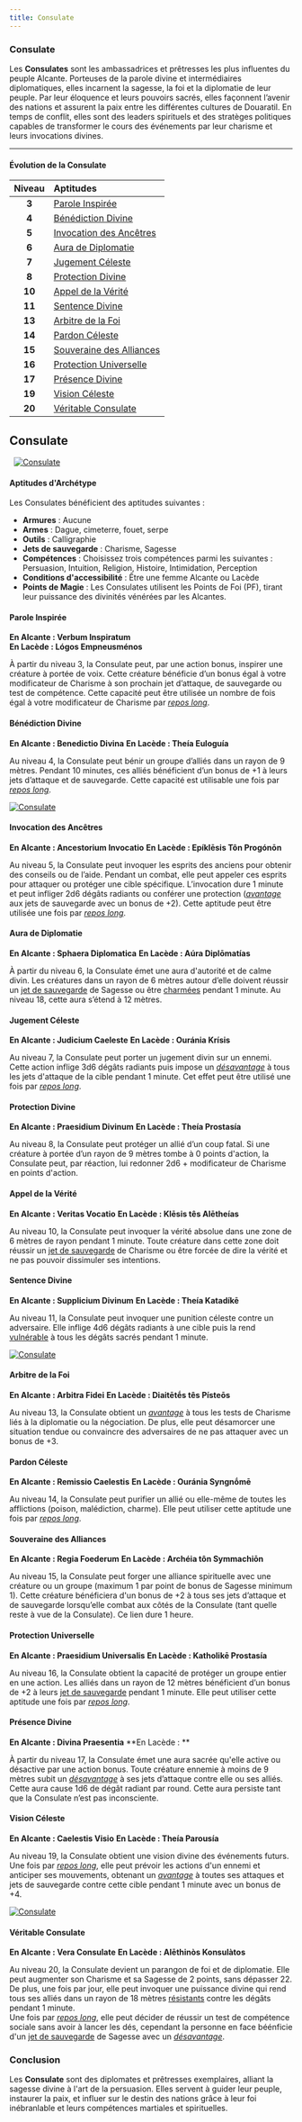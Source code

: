 ```yaml
---
title: Consulate
---
```


### Consulate 

Les **Consulates** sont les ambassadrices et prêtresses les plus influentes du peuple Alcante. Porteuses de la parole divine et intermédiaires diplomatiques, elles incarnent la sagesse, la foi et la diplomatie de leur peuple. Par leur éloquence et leurs pouvoirs sacrés, elles façonnent l’avenir des nations et assurent la paix entre les différentes cultures de Douaratil. En temps de conflit, elles sont des leaders spirituels et des stratèges politiques capables de transformer le cours des événements par leur charisme et leurs invocations divines.

---

#### Évolution de la Consulate

| Niveau  | Aptitudes |
|:-------:|:----------|
| **3**   | [Parole Inspirée](#parole-inspiree) |
| **4**   | [Bénédiction Divine](#benediction-divine) |
| **5**   | [Invocation des Ancêtres](#invocation-des-ancetres) |
| **6**   | [Aura de Diplomatie](#aura-de-diplomatie) |
| **7**   | [Jugement Céleste](#jugement-celeste) |
| **8**   | [Protection Divine](#protection-divine) |
| **10**  | [Appel de la Vérité](#appel-de-la-verite) |
| **11**  | [Sentence Divine](#sentence-divine) |
| **13**  | [Arbitre de la Foi](#arbitre-de-la-foi) |
| **14**  | [Pardon Céleste](#pardon-celeste) |
| **15**  | [Souveraine des Alliances](#souveraine-des-alliances) |
| **16**  | [Protection Universelle](#protection-universelle) |
| **17**  | [Présence Divine](#presence-divine) |
| **19**  | [Vision Céleste](#vision-celeste) |
| **20**  | [Véritable Consulate](#veritable-consulate) |

## Consulate
&nbsp;
[![Consulate](https://www.douaratil.fr/illustrations/archetype/consulate300.jpeg)](https://www.douaratil.fr/illustrations/archetype/consulate.jpeg)  



#### Aptitudes d'Archétype

Les Consulates bénéficient des aptitudes suivantes :

- **Armures** : Aucune
- **Armes** : Dague, cimeterre, fouet, serpe
- **Outils** : Calligraphie
- **Jets de sauvegarde** : Charisme, Sagesse
- **Compétences** : Choisissez trois compétences parmi les suivantes : Persuasion, Intuition, Religion, Histoire, Intimidation, Perception
- **Conditions d'accessibilité** : Être une femme Alcante ou Lacède
- **Points de Magie** : Les Consulates utilisent les Points de Foi (PF), tirant leur puissance des divinités vénérées par les Alcantes.


#### Parole Inspirée
**En Alcante : Verbum Inspiratum**   
**En Lacède : Lógos Empneusménos**

À partir du niveau 3, la Consulate peut, par une action bonus, inspirer une créature à portée de voix. Cette créature bénéficie d’un bonus égal à votre modificateur de Charisme à son prochain jet d’attaque, de sauvegarde ou test de compétence. Cette capacité peut être utilisée un nombre de fois égal à votre modificateur de Charisme par [_repos long_](/gerer-la-sante-du-personnage/#repos-long).


#### Bénédiction Divine
**En Alcante : Benedictio Divina**
**En Lacède : Theía Euloguía**

Au niveau 4, la Consulate peut bénir un groupe d’alliés dans un rayon de 9 mètres. Pendant 10 minutes, ces alliés bénéficient d’un bonus de +1 à leurs jets d’attaque et de sauvegarde. Cette capacité est utilisable une fois par [_repos long_](/gerer-la-sante-du-personnage/#repos-long).

[![Consulate](https://www.douaratil.fr/illustrations/archetype/consulate2300.jpeg)](https://www.douaratil.fr/illustrations/archetype/consulate2.jpeg)  

#### Invocation des Ancêtres
**En Alcante : Ancestorium Invocatio**
**En Lacède : Epíklēsis Tôn Progónōn**

Au niveau 5, la Consulate peut invoquer les esprits des anciens pour obtenir des conseils ou de l’aide. Pendant un combat, elle peut appeler ces esprits pour attaquer ou protéger une cible spécifique. L’invocation dure 1 minute et peut infliger 2d6 dégâts radiants ou conférer une protection ([_avantage_](/utiliser-les-caracteristiques/#avantage-et-desavantage) aux jets de sauvegarde avec un bonus de +2). Cette aptitude peut être utilisée une fois par [_repos long_](/gerer-la-sante-du-personnage/#repos-long).


#### Aura de Diplomatie
**En Alcante : Sphaera Diplomatica**
**En Lacède : Aúra Diplōmatías**

À partir du niveau 6, la Consulate émet une aura d'autorité et de calme divin. Les créatures dans un rayon de 6 mètres autour d’elle doivent réussir un [jet de sauvegarde](/utiliser-les-caracteristiques/#jets-de-sauvegarde) de Sagesse ou être [charmées](/gerer-la-sante-du-personnage/#les-etats-speciaux) pendant 1 minute. Au niveau 18, cette aura s’étend à 12 mètres.


#### Jugement Céleste
**En Alcante : Judicium Caeleste**
**En Lacède : Ouránia Krísis**

Au niveau 7, la Consulate peut porter un jugement divin sur un ennemi. Cette action inflige 3d6 dégâts radiants puis impose un [_désavantage_](/utiliser-les-caracteristiques/#avantage-et-desavantage) à tous les jets d'attaque de la cible pendant 1 minute. Cet effet peut être utilisé une fois par [_repos long_](/gerer-la-sante-du-personnage/#repos-long).


#### Protection Divine
**En Alcante : Praesidium Divinum**
**En Lacède : Theía Prostasía**

Au niveau 8, la Consulate peut protéger un allié d’un coup fatal. Si une créature à portée d’un rayon de 9 mètres tombe à 0 points d'action, la Consulate peut, par réaction, lui redonner 2d6 + modificateur de Charisme en points d'action.


#### Appel de la Vérité
**En Alcante : Veritas Vocatio**
**En Lacède : Klēsis tês Alētheías**

Au niveau 10, la Consulate peut invoquer la vérité absolue dans une zone de 6 mètres de rayon pendant 1 minute. Toute créature dans cette zone doit réussir un [jet de sauvegarde](/utiliser-les-caracteristiques/#jets-de-sauvegarde) de Charisme ou être forcée de dire la vérité et ne pas pouvoir dissimuler ses intentions.


#### Sentence Divine
**En Alcante : Supplicium Divinum**
**En Lacède : Theía Katadíkē**

Au niveau 11, la Consulate peut invoquer une punition céleste contre un adversaire. Elle inflige 4d6 dégâts radiants à une cible puis la rend [vulnérable](/combattre/#degats) à tous les dégâts sacrés pendant 1 minute.

[![Consulate](https://www.douaratil.fr/illustrations/archetype/consulate3300.jpeg)](https://www.douaratil.fr/illustrations/archetype/consulate3.jpeg)  


#### Arbitre de la Foi
**En Alcante : Arbitra Fidei**
**En Lacède : Diaitētḗs tês Písteōs**

Au niveau 13, la Consulate obtient un [_avantage_](/utiliser-les-caracteristiques/#avantage-et-desavantage) à tous les tests de Charisme liés à la diplomatie ou la négociation. De plus, elle peut désamorcer une situation tendue ou convaincre des adversaires de ne pas attaquer avec un bonus de +3.


#### Pardon Céleste
**En Alcante : Remissio Caelestis**
**En Lacède : Ouránia Syngnṓmē**

Au niveau 14, la Consulate peut purifier un allié ou elle-même de toutes les afflictions (poison, malédiction, charme). Elle peut utiliser cette aptitude une fois par [_repos long_](/gerer-la-sante-du-personnage/#repos-long).


#### Souveraine des Alliances
**En Alcante : Regia Foederum**
**En Lacède : Archéia tôn Symmachiōn**

Au niveau 15, la Consulate peut forger une alliance spirituelle avec une créature ou un groupe (maximum 1 par point de bonus de Sagesse minimum 1). Cette créature bénéficiera d'un bonus de +2 à tous ses jets d’attaque et de sauvegarde lorsqu’elle combat aux côtés de la Consulate (tant quelle reste à vue de la Consulate). Ce lien dure 1 heure.


#### Protection Universelle
**En Alcante : Praesidium Universalis**
**En Lacède : Katholikē Prostasía**

Au niveau 16, la Consulate obtient la capacité de protéger un groupe entier en une action. Les alliés dans un rayon de 12 mètres bénéficient d’un bonus de +2 à leurs [jet de sauvegarde](/utiliser-les-caracteristiques/#jets-de-sauvegarde) pendant 1 minute. Elle peut utiliser cette aptitude une fois par [_repos long_](/gerer-la-sante-du-personnage/#repos-long).


#### Présence Divine
**En Alcante : Divina Praesentia**
**En Lacède : **

À partir du niveau 17, la Consulate émet une aura sacrée qu'elle active ou désactive par une action bonus. Toute créature ennemie à moins de 9 mètres subit un [_désavantage_](/utiliser-les-caracteristiques/#avantage-et-desavantage) à ses jets d’attaque contre elle ou ses alliés. Cette aura cause 1d6 de dégât radiant par round. Cette aura persiste tant que la Consulate n’est pas inconsciente.


#### Vision Céleste
**En Alcante : Caelestis Visio**
**En Lacède : Theía Parousía**

Au niveau 19, la Consulate obtient une vision divine des événements futurs. Une fois par [_repos long_](/gerer-la-sante-du-personnage/#repos-long), elle peut prévoir les actions d'un ennemi et anticiper ses mouvements, obtenant un [_avantage_](/utiliser-les-caracteristiques/#avantage-et-desavantage) à toutes ses attaques et jets de sauvegarde contre cette cible pendant 1 minute avec un bonus de +4.

[![Consulate](https://www.douaratil.fr/illustrations/archetype/consulate4300.jpeg)](https://www.douaratil.fr/illustrations/archetype/consulate4.jpeg)  

#### Véritable Consulate
**En Alcante : Vera Consulate**
**En Lacède : Alēthinòs Konsulàtos**

Au niveau 20, la Consulate devient un parangon de foi et de diplomatie. Elle peut augmenter son Charisme et sa Sagesse de 2 points, sans dépasser 22. De plus, une fois par jour, elle peut invoquer une puissance divine qui rend tous ses alliés dans un rayon de 18 mètres [résistants](/combattre/#degats) contre les dégâts pendant 1 minute.   
Une fois par [_repos long_](/gerer-la-sante-du-personnage/#repos-long), elle peut décider de réussir un test de compétence sociale sans avoir à lancer les dés, cependant la personne en face béénficie d'un [jet de sauvegarde](/utiliser-les-caracteristiques/#jets-de-sauvegarde) de Sagesse avec un [_désavantage_](/utiliser-les-caracteristiques/#avantage-et-desavantage).


### Conclusion

Les **Consulate** sont des diplomates et prêtresses exemplaires, alliant la sagesse divine à l'art de la persuasion. Elles servent à guider leur peuple, instaurer la paix, et influer sur le destin des nations grâce à leur foi inébranlable et leurs compétences martiales et spirituelles.